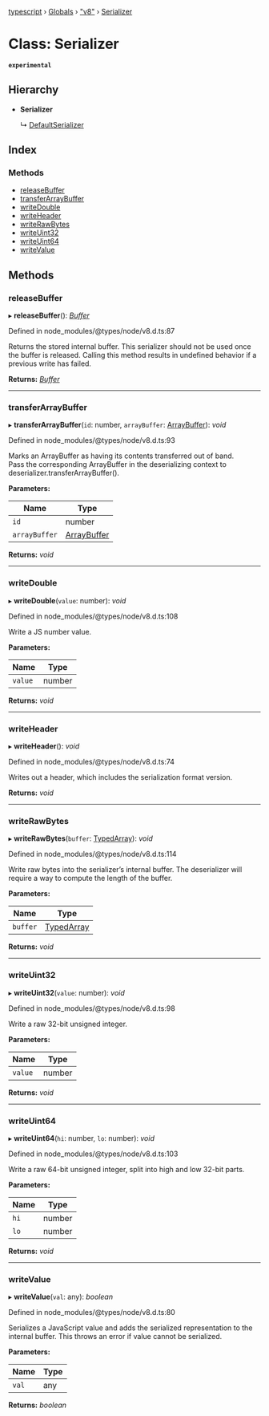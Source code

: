 [typescript](../README.md) › [Globals](../globals.md) › ["v8"](../modules/_v8_.md) › [Serializer](_v8_.serializer.md)

# Class: Serializer

**`experimental`** 

## Hierarchy

* **Serializer**

  ↳ [DefaultSerializer](_v8_.defaultserializer.md)

## Index

### Methods

* [releaseBuffer](_v8_.serializer.md#releasebuffer)
* [transferArrayBuffer](_v8_.serializer.md#transferarraybuffer)
* [writeDouble](_v8_.serializer.md#writedouble)
* [writeHeader](_v8_.serializer.md#writeheader)
* [writeRawBytes](_v8_.serializer.md#writerawbytes)
* [writeUint32](_v8_.serializer.md#writeuint32)
* [writeUint64](_v8_.serializer.md#writeuint64)
* [writeValue](_v8_.serializer.md#writevalue)

## Methods

###  releaseBuffer

▸ **releaseBuffer**(): *[Buffer](buffer.md)*

Defined in node_modules/@types/node/v8.d.ts:87

Returns the stored internal buffer.
This serializer should not be used once the buffer is released.
Calling this method results in undefined behavior if a previous write has failed.

**Returns:** *[Buffer](buffer.md)*

___

###  transferArrayBuffer

▸ **transferArrayBuffer**(`id`: number, `arrayBuffer`: [ArrayBuffer](../interfaces/arraybuffer.md)): *void*

Defined in node_modules/@types/node/v8.d.ts:93

Marks an ArrayBuffer as having its contents transferred out of band.\
Pass the corresponding ArrayBuffer in the deserializing context to deserializer.transferArrayBuffer().

**Parameters:**

Name | Type |
------ | ------ |
`id` | number |
`arrayBuffer` | [ArrayBuffer](../interfaces/arraybuffer.md) |

**Returns:** *void*

___

###  writeDouble

▸ **writeDouble**(`value`: number): *void*

Defined in node_modules/@types/node/v8.d.ts:108

Write a JS number value.

**Parameters:**

Name | Type |
------ | ------ |
`value` | number |

**Returns:** *void*

___

###  writeHeader

▸ **writeHeader**(): *void*

Defined in node_modules/@types/node/v8.d.ts:74

Writes out a header, which includes the serialization format version.

**Returns:** *void*

___

###  writeRawBytes

▸ **writeRawBytes**(`buffer`: [TypedArray](../modules/nodejs.md#typedarray)): *void*

Defined in node_modules/@types/node/v8.d.ts:114

Write raw bytes into the serializer’s internal buffer.
The deserializer will require a way to compute the length of the buffer.

**Parameters:**

Name | Type |
------ | ------ |
`buffer` | [TypedArray](../modules/nodejs.md#typedarray) |

**Returns:** *void*

___

###  writeUint32

▸ **writeUint32**(`value`: number): *void*

Defined in node_modules/@types/node/v8.d.ts:98

Write a raw 32-bit unsigned integer.

**Parameters:**

Name | Type |
------ | ------ |
`value` | number |

**Returns:** *void*

___

###  writeUint64

▸ **writeUint64**(`hi`: number, `lo`: number): *void*

Defined in node_modules/@types/node/v8.d.ts:103

Write a raw 64-bit unsigned integer, split into high and low 32-bit parts.

**Parameters:**

Name | Type |
------ | ------ |
`hi` | number |
`lo` | number |

**Returns:** *void*

___

###  writeValue

▸ **writeValue**(`val`: any): *boolean*

Defined in node_modules/@types/node/v8.d.ts:80

Serializes a JavaScript value and adds the serialized representation to the internal buffer.
This throws an error if value cannot be serialized.

**Parameters:**

Name | Type |
------ | ------ |
`val` | any |

**Returns:** *boolean*
